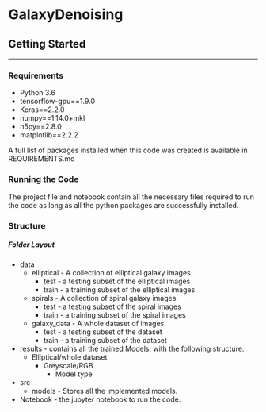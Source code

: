 # GalaxyDenoising


## Getting Started
------
### Requirements
* Python 3.6
* tensorflow-gpu==1.9.0
* Keras==2.2.0
* numpy==1.14.0+mkl
* h5py==2.8.0
* matplotlib==2.2.2

A full list of packages installed when this code was created is available in REQUIREMENTS.md

### Running the Code

The project file and notebook contain all the necessary files required to run the code as long as all the
python packages are successfully installed.

### Structure
##### Folder Layout
* data
    * elliptical - A collection of elliptical galaxy images.
        * test - a testing subset of the elliptical images
        * train - a training subset of the elliptical images
    * spirals - A collection of spiral galaxy images.
        * test - a testing subset of the spiral images
        * train - a training subset of the spiral images
    * galaxy_data - A whole dataset of images.
        * test - a testing subset of the dataset
        * train - a training subset of the dataset
* results - contains all the trained Models, with the following structure:
    * Elliptical/whole dataset
        * Greyscale/RGB
            * Model type
* src
    * models - Stores all the implemented models.
* Notebook - the jupyter notebook to run the code.
